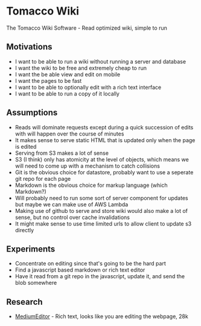 # Tomacco Wiki

The Tomacco Wiki Software - Read optimized wiki, simple to run

## Motivations

- I want to be able to run a wiki without running a server and database
- I want the wiki to be free and extremely cheap to run
- I want the be able view and edit on mobile
- I want the pages to be fast
- I want to be able to optionally edit with a rich text interface
- I want to be able to run a copy of it locally

## Assumptions

- Reads will dominate requests except during a quick succession of edits with will happen over the course of minutes
- It makes sense to serve static HTML that is updated only when the page is edited
- Serving from S3 makes a lot of sense
- S3 (I think) only has atomicity at the level of objects, which means we will need to come up with a mechanism to catch collisions
- Git is the obvious choice for datastore, probably want to use a seperate git repo for each page
- Markdown is the obvious choice for markup language (which Markdown?)
- Will probably need to run some sort of server component for updates but maybe we can make use of AWS Lambda
- Making use of github to serve and store wiki would also make a lot of sense, but no control over cache invalidations
- It might make sense to use time limited urls to allow client to update s3 directly

## Experiments

- Concentrate on editing since that's going to be the hard part
- Find a javascript based markdown or rich text editor
- Have it read from a git repo in the javascript, update it, and send the blob somewhere

## Research

- [MediumEditor](http://yabwe.github.io/medium-editor/) - Rich text, looks like you are editing the webpage, 28k
